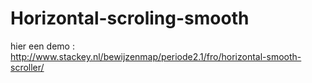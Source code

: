 # Horizontal-scroling-smooth

hier een demo : http://www.stackey.nl/bewijzenmap/periode2.1/fro/horizontal-smooth-scroller/
